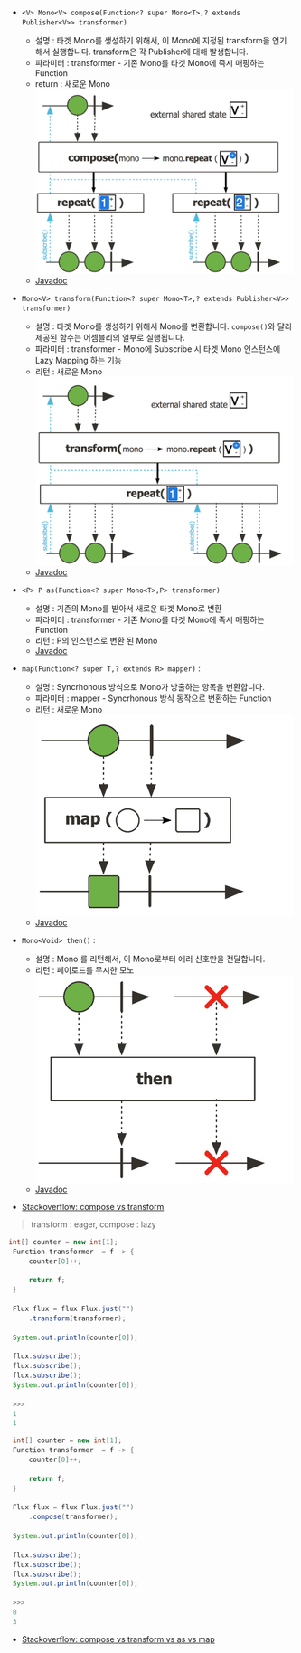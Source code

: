 - `<V> Mono<V> compose(Function<? super Mono<T>,? extends Publisher<V>> transformer)`
  - 설명 : 타겟 Mono를 생성하기 위해서, 이 Mono에 지정된 transform을 연기해서 실행합니다. transform은 각 Publisher에 대해 발생합니다.
  - 파라미터 : transformer - 기존 Mono를 타겟 Mono에 즉시 매핑하는 Function
  - return : 새로운 Mono
  ![](../img/reactor/compose.png)
  - [Javadoc](https://projectreactor.io/docs/core/release/api/reactor/core/publisher/Mono.html#compose-java.util.function.Function-)

- `Mono<V> transform(Function<? super Mono<T>,? extends Publisher<V>> transformer)` 
  - 설명 : 타겟 Mono를 생성하기 위해서 Mono를 변환합니다. `compose()`와 달리 제공된 함수는 어셈블리의 일부로 실행됩니다.
  - 파라미터 : transformer - Mono에 Subscribe 시 타겟 Mono 인스턴스에 Lazy Mapping 하는 기능
  - 리턴 : 새로운 Mono
  ![](../img/reactor/transform.png)
  - [Javadoc](https://projectreactor.io/docs/core/release/api/reactor/core/publisher/Mono.html#transform-java.util.function.Function-)

- `<P> P as(Function<? super Mono<T>,P> transformer)`
  - 설명 : 기존의 Mono를 받아서 새로운 타겟 Mono로 변환
  - 파라미터 : transformer - 기존 Mono를 타겟 Mono에 즉시 매핑하는 Function
  - 리턴 : P의 인스턴스로 변환 된 Mono
  - [Javadoc](https://projectreactor.io/docs/core/release/api/reactor/core/publisher/Mono.html#as-java.util.function.Function-)

- `map(Function<? super T,? extends R> mapper)` : 
  - 설명 : Syncrhonous 방식으로 Mono가 방출하는 항목을 변환합니다.
  - 파라미터 : mapper - Syncrhonous 방식 동작으로 변환하는 Function
  - 리턴 : 새로운 Mono
  ![](../img/reactor/map.png)
  - [Javadoc](https://projectreactor.io/docs/core/release/api/reactor/core/publisher/Mono.html#map-java.util.function.Function-)

- `Mono<Void> then()` : 
  - 설명 : Mono <Void>를 리턴해서, 이 Mono로부터 에러 신호만을 전달합니다.
  - 리턴 : 페이로드를 무시한 모노
  ![](../img/reactor/then.png)
  - [Javadoc](https://projectreactor.io/docs/core/release/api/reactor/core/publisher/Mono.html#then-java.util.function.Function-)

- [Stackoverflow: compose vs transform](https://stackoverflow.com/questions/48075824/difference-between-flux-compose-and-flux-transform)
> transform : eager, compose : lazy
~~~java
int[] counter = new int[1];
 Function transformer  = f -> {
     counter[0]++;

     return f;
 }

 Flux flux = flux Flux.just("")
     .transform(transformer);

 System.out.println(counter[0]);

 flux.subscribe();
 flux.subscribe();
 flux.subscribe();
 System.out.println(counter[0]);

 >>>
 1
 1
~~~
~~~java
 int[] counter = new int[1];
 Function transformer  = f -> {
     counter[0]++;

     return f;
 }

 Flux flux = flux Flux.just("")
     .compose(transformer);

 System.out.println(counter[0]);

 flux.subscribe();
 flux.subscribe();
 flux.subscribe();
 System.out.println(counter[0]);

 >>>
 0
 3
~~~

- [Stackoverflow: compose vs transform vs as vs map](https://stackoverflow.com/questions/47348706/compose-vs-transform-vs-as-vs-map-in-flux-and-mono)